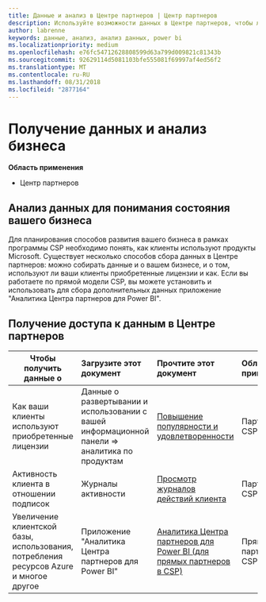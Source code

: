 ```yaml
---
title: Данные и анализ в Центре партнеров | Центр партнеров
description: Используйте возможности данных в Центре партнеров, чтобы лучше понять свой бизнес.
author: labrenne
keywords: данные, анализ, анализ данных, power bi
ms.localizationpriority: medium
ms.openlocfilehash: e76fc54712628808599d63a799d009821c81343b
ms.sourcegitcommit: 92629114d5081103bfe555081f69997af4ed56f2
ms.translationtype: MT
ms.contentlocale: ru-RU
ms.lasthandoff: 08/31/2018
ms.locfileid: "2877164"
---
```

# <a name="get-data-and-analyze-your-business"></a>Получение данных и анализ бизнеса 

**Область применения**

-  Центр партнеров 

## <a name="understand-how-your-business-is-doing-through-data-analysis"></a>Анализ данных для понимания состояния вашего бизнеса

Для планирования способов развития вашего бизнеса в рамках программы CSP необходимо понять, как клиенты используют продукты Microsoft. Существует несколько способов сбора данных в Центре партнеров: можно собирать данные и о вашем бизнесе, и о том, используют ли ваши клиенты приобретенные лицензии и как. Если вы работаете по прямой модели CSP, вы можете установить и использовать для сбора дополнительных данных приложение "Аналитика Центра партнеров для Power BI".

## <a name="access-data-in-partner-center"></a>Получение доступа к данным в Центре партнеров

|**Чтобы получить данные о**   |**Загрузите этот документ**   |**Прочтите этот документ**   | **Область применения**    |
|---------------------|:-----------------------|:---------------|:--------------|
|Как ваши клиенты используют приобретенные лицензии   |Данные о развертывании и использовании с вашей информационной панели => аналитика по продуктам   |[Повышение популярности и удовлетворенности](increasing-adoption-and-satisfaction.md)|Партнеры CSP|
|Активность клиента в отношении подписок   |Журналы активности   |[Просмотр журналов действий клиента](activity-logs.md)|Партнеры CSP   |
|Увеличение клиентской базы, использования, потребления ресурсов Azure и многое другое   |Приложение "Аналитика Центра партнеров для Power BI"   |[Аналитика Центра партнеров для Power BI (для прямых партнеров в CSP)](power-bi-app-for-direct-partners.md)|Прямые партнеры CSP|






